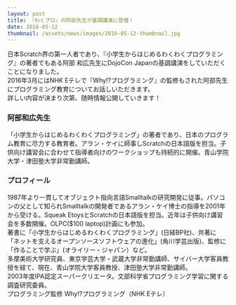 ```yaml
---
layout: post
title: 『わくプロ』の阿部先生が基調講演に登壇！
date: 2016-05-12
thumbnail: /assets/news/images/2016-05-12-thumbnail.jpg
---
```

日本Scratch界の第一人者であり、『小学生からはじめるわくわくプログラミング』の著者でもある阿部 和広先生にDojoCon Japanの基調講演をしていただくことになりました。  
2016年3月にはNHK Eテレで『Why!?プログラミング』の監修もされた阿部先生にプログラミング教育についてお話しいただきます。  
詳しい内容が決まり次第、随時情報公開していきます！   

  
### 阿部和広先生
「小学生からはじめるわくわくプログラミング」の著者であり、日本のプログラム教育に尽力する教育者。アラン・ケイに師事しScratchの日本語版を担当。子供向け講習会に合わせて指導者向けのワークショップも持続的に開催。青山学院大学・津田塾大学非常勤講師。  

### プロフィール
1987年より一貫してオブジェクト指向言語Smalltalkの研究開発に従事。パソコンの父として知られSmalltalkの開発者であるアラン・ケイ博士の指導を2001年から受ける。Squeak EtoysとScratchの日本語版を担当。近年は子供向け講習会を多数開催。OLPC($100 laptop)計画にも参加。  
著書に「小学生からはじめるわくわくプログラミング」(日経BP社)、共著に「ネットを支えるオープンソースソフトウェアの進化」(角川学芸出版)、監修に「作ることで学ぶ」(オライリー・ジャパン）など。   
多摩美術大学研究員、東京学芸大学・武蔵大学非常勤講師、サイバー大学客員教授を経て、現在、青山学院大学客員教授、津田塾大学非常勤講師。  
2003年度IPA認定スーパークリエータ。文部科学省プログラミング学習に関する調査研究委員。  
プログラミング監修 Why!?プログラミング（NHK Eテレ）  

